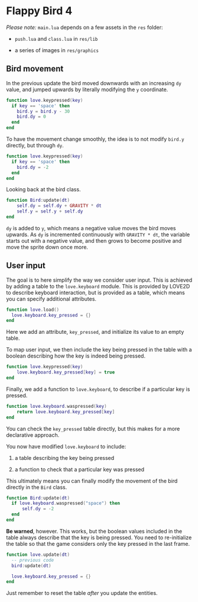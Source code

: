 # Flappy Bird 4

_Please note:_ `main.lua` depends on a few assets in the `res` folder:

- `push.lua` and `class.lua` in `res/lib`

- a series of images in `res/graphics`

## Bird movement

In the previous update the bird moved downwards with an increasing `dy` value, and jumped upwards by literally modifying the `y` coordinate.

```lua
function love.keypressed(key)
  if key == 'space' then
    bird.y = bird.y - 30
    bird.dy = 0
  end
end
```

To have the movement change smoothly, the idea is to not modify `bird.y` directly, but through `dy`.

```lua
function love.keypressed(key)
  if key == 'space' then
    bird.dy = -2
  end
end
```

Looking back at the bird class.

```lua
function Bird:update(dt)
    self.dy = self.dy + GRAVITY * dt
    self.y = self.y + self.dy
end
```

`dy` is added to `y`, which means a negative value moves the bird moves upwards. As `dy` is incremented continuously with `GRAVITY * dt`, the variable starts out with a negative value, and then grows to become positive and move the sprite down once more.

## User input

The goal is to here simplify the way we consider user input. This is achieved by adding a table to the `love.keyboard` module. This is provided by LOVE2D to describe keyboard interaction, but is provided as a table, which means you can specify additional attributes.

```lua
function love.load()
  love.keyboard.key_pressed = {}
end
```

Here we add an attribute, `key_pressed`, and initialize its value to an empty table.

To map user input, we then include the key being pressed in the table with a boolean describing how the key is indeed being pressed.

```lua
function love.keypressed(key)
    love.keyboard.key_pressed[key] = true
end
```

Finally, we add a function to `love.keyboard`, to describe if a particular key is pressed.

```lua
function love.keyboard.waspressed(key)
    return love.keyboard.key_pressed[key]
end
```

You can check the `key_pressed` table directly, but this makes for a more declarative approach.

You now have modified `love.keyboard` to include:

1. a table describing the key being pressed

2. a function to check that a particular key was pressed

This ultimately means you can finally modify the movement of the bird directly in the `Bird` class.

```lua
function Bird:update(dt)
  if love.keyboard.waspressed("space") then
      self.dy = -2
  end
end
```

**Be warned**, however. This works, but the boolean values included in the table always describe that the key is being pressed. You need to re-initialize the table so that the game considers only the key pressed in the last frame.

```lua
function love.update(dt)
  -- previous code
  bird:update(dt)

  love.keyboard.key_pressed = {}
end
```

Just remember to reset the table _after_ you update the entities.
